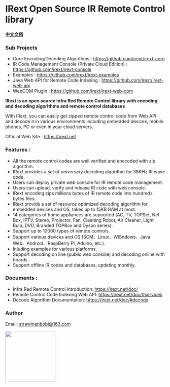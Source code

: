 # IRext Open Source IR Remote Control library
__[中文文档](https://github.com/irext/irext/blob/master/README-cn.md)__
### __Sub Projects__
  - Core Encoding/Decoding Algorithms : https://github.com/irext/irext-core
  - IR Code Management Console (Private Cloud Edition) : https://github.com/irext/irext-console
  - Examples : https://github.com/irext/irext-examples
  - Java Web API for Remote Code Indexing : https://github.com/irext/irext-web-api
  - WebCOM Plugin : https://github.com/irext/irext-web-com


__IRext is an open source Infra Red Remote Control library with encoding and decoding algorithms and remote control databases__

With IRext, you can easily get zipped remote control code from Web API and decode it in various environments including embedded devices, mobile phones, PC or even in your cloud servers.

Official Web Site : https://irext.net


### Features :
  - All the remote control codes are well verified and enccoded with zip algorithm.
  - IRext provides a set of universary decoding algorithm for 38KHz IR wave code.
  - Users can deploy private web console for IR remote code management.
  - Users can upload, verify and release IR code with web console.
  - IRext encoding zips millions bytes of IR remote code into hundreds bytes files.
  - IRext provids a set of resource optimized decoding algorithm for embedded devices and OS, takes up to 15KB RAM at most.
  - 14 categories of home appliances are supoorted (AC, TV, TOPSet, Net Box, IPTV, Stereo, Projector, Fan, Cleaning Robot, Air Cleaner, Light Bulb, DVD, Branded TOPBox and Dyson series).
  - Support up to 10000 types of remote controls.
  - Support various devices and OS (SCM、Linux、WiSndows、Java Web、Android、RaspBerry Pi, Aduino, etc.).
  - Inluding examples for various platforms.
  - Support decoding on line (public web console) and decoding online with boards.
  - Support offline IR codes and databases, updating monthly.


### Documents :

- Infra Red Remote Control Introduction: https://irext.net/doc/
- Remote Control Code Indexing Web API: https://irext.net/doc/#services
- Decode Algorithm Documentation: https://irext.net/doc/#decode

### Author

Email: strawmanbobi@163.com

<img src="http://irext.net/images/bobi_qr.png" align="left" height="160" width="160">
